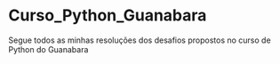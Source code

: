 # Curso_Python_Guanabara
Segue todos as minhas resoluções dos desafios propostos no curso de Python do Guanabara 
